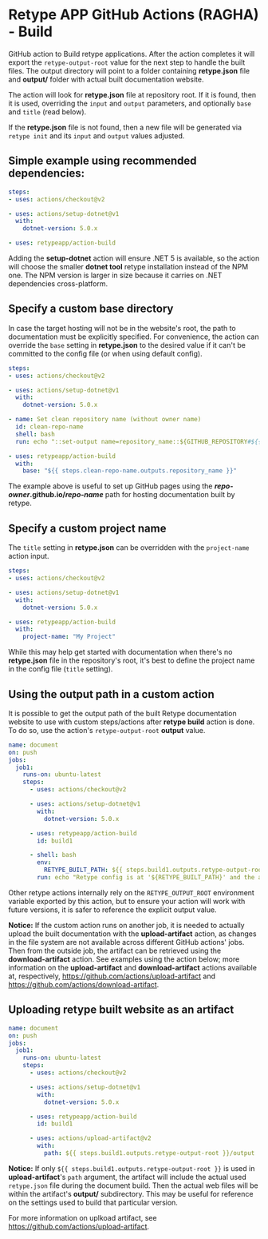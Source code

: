 # Retype APP GitHub Actions (RAGHA) - Build

GitHub action to Build retype applications. After the action completes it will export the `retype-output-root` value for the next step to handle the built files. The output directory will point to a folder containing **retype.json** file and **output/** folder with actual built documentation website.

The action will look for **retype.json** file at repository root. If it is found, then it is used, overriding the `input` and `output` parameters, and optionally `base` and `title` (read below).

If the **retype.json** file is not found, then a new file will be generated via `retype init` and its `input` and `output` values adjusted.
## Simple example using recommended dependencies:

```yaml
steps:
- uses: actions/checkout@v2

- uses: actions/setup-dotnet@v1
  with:
    dotnet-version: 5.0.x

- uses: retypeapp/action-build
```

Adding the **setup-dotnet** action will ensure .NET 5 is available, so the action will choose the smaller **dotnet tool** retype installation instead of the NPM one. The NPM version is larger in size because it carries on .NET dependencies cross-platform.

## Specify a custom base directory

In case the target hosting will not be in the website's root, the path to documentation must be explicitly specified. For convenience, the action can override the `base` setting in **retype.json** to the desired value if it can't be committed to the config file (or when using default config).

```yaml
steps:
- uses: actions/checkout@v2

- uses: actions/setup-dotnet@v1
  with:
    dotnet-version: 5.0.x

- name: Set clean repository name (without owner name)
  id: clean-repo-name
  shell: bash
  run: echo "::set-output name=repository_name::${GITHUB_REPOSITORY#${{ github.repository_owner }}/}"

- uses: retypeapp/action-build
  with:
    base: "${{ steps.clean-repo-name.outputs.repository_name }}"
```

The example above is useful to set up GitHub pages using the **_repo-owner_.github.io/_repo-name_** path for hosting documentation built by retype.

## Specify a custom project name

The `title` setting in **retype.json** can be overridden with the `project-name` action input.

```yaml
steps:
- uses: actions/checkout@v2

- uses: actions/setup-dotnet@v1
  with:
    dotnet-version: 5.0.x

- uses: retypeapp/action-build
  with:
    project-name: "My Project"
```

While this may help get started with documentation when there's no **retype.json** file in the repository's root, it's best to define the project name in the config file (`title` setting).

## Using the output path in a custom action

It is possible to get the output path of the built Retype documentation website to use with custom steps/actions after **retype build** action is done. To do so, use the action's `retype-output-root` **output** value.

```yaml
name: document
on: push
jobs:
  job1:
    runs-on: ubuntu-latest
    steps:
      - uses: actions/checkout@v2

      - uses: actions/setup-dotnet@v1
        with:
          dotnet-version: 5.0.x

      - uses: retypeapp/action-build
        id: build1

      - shell: bash
        env:
          RETYPE_BUILT_PATH: ${{ steps.build1.outputs.retype-output-root }}
        run: echo "Retype config is at '${RETYPE_BUILT_PATH}' and the actual output at '${RETYPE_BUILT_PATH}/output'."
```

Other retype actions internally rely on the `RETYPE_OUTPUT_ROOT` environment variable exported by this action, but to ensure your action will work with future versions, it is safer to reference the explicit output value.

**Notice:** If the custom action runs on another job, it is needed to actually upload the built documentation with the **upload-artifact** action, as changes in the file system are not available across different GitHub actions' jobs. Then from the outside job, the artifact can be retrieved using the **download-artifact** action. See examples using the action below; more information on the **upload-artifact** and **download-artifact** actions available at, respectively, https://github.com/actions/upload-artifact and https://github.com/actions/download-artifact.

## Uploading retype built website as an artifact

```yaml
name: document
on: push
jobs:
  job1:
    runs-on: ubuntu-latest
    steps:
      - uses: actions/checkout@v2

      - uses: actions/setup-dotnet@v1
        with:
          dotnet-version: 5.0.x

      - uses: retypeapp/action-build
        id: build1

      - uses: actions/upload-artifact@v2
        with:
          path: ${{ steps.build1.outputs.retype-output-root }}/output
```

**Notice:** If only `${{ steps.build1.outputs.retype-output-root }}` is used in **upload-artifact**'s `path` argument, the artifact will include the actual used `retype.json` file during the document build. Then the actual web files will be within the artifact's **output/** subdirectory. This may be useful for reference on the settings used to build that particular version.

For more information on uplkoad artifact, see https://github.com/actions/upload-artifact.